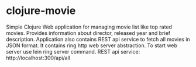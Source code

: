 # clojure-movie
Simple Clojure Web application for managing movie list like top rated movies. Provides information about director, released year and brief description.
Application also contains REST api service to fetch all movies in JSON format. It contains ring http web server abstraction.
To start web server use lein ring server command.
REST api service: http://localhost:300/api/all




